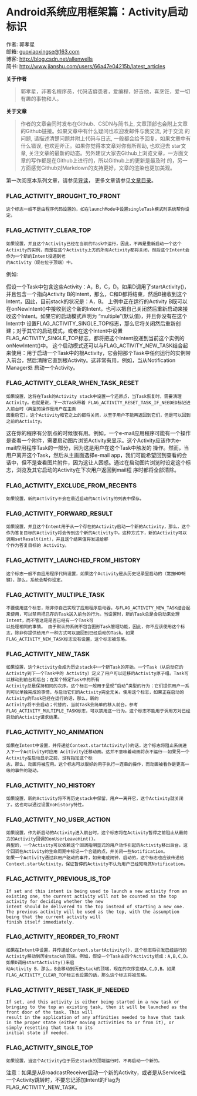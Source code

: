 # Android系统应用框架篇：Activity启动标识

作者: 郭孝星  
邮箱: guoxiaoxingse@163.com  
博客: http://blog.csdn.net/allenwells   
简书: http://www.jianshu.com/users/66a47e04215b/latest_articles  

**关于作者**

>郭孝星，非著名程序员，代码洁癖患者，爱编程，好吉他，喜烹饪，爱一切有趣的事物和人。

**关于文章**

>作者的文章会同时发布在Github、CSDN与简书上, 文章顶部也会附上文章的Github链接。如果文章中有什么疑问也欢迎发邮件与我交流, 对于交流
的问题, 请描述清楚问题并附上代码与日志, 一般都会给予回复。如果文章中有什么错误, 也欢迎斧正。如果你觉得本文章对你有所帮助, 也欢迎去
star文章, 关注文章的最新的动态。另外建议大家去Github上浏览文章，一方面文章的写作都是在Github上进行的，所以Github上的更新是最及时
的，另一方面感觉Github对Markdown的支持更好，文章的渲染也更加美观。

第一次阅览本系列文章，请参见[导读](https://github.com/guoxiaoxing/android-open-source-project-analysis/blob/master/doc/导读.md)，
更多文章请参见[文章目录](https://github.com/guoxiaoxing/android-open-source-project-analysis/blob/master/README.md)。

### FLAG_ACTIVITY_BROUGHT_TO_FRONT 

```
这个标志一般不是由程序代码设置的，如在launchMode中设置singleTask模式时系统帮你设定。
```

### FLAG_ACTIVITY_CLEAR_TOP

```
如果设置，并且这个Activity已经在当前的Task中运行，因此，不再是重新启动一个这个Activity的实例，而是在这个Activity上方的所有Activity都将关闭，然后这个Intent会作为一个新的Intent投递到老
的Activity（现在位于顶端）中。
```
例如:

假设一个Task中包含这些Activity：A，B，C，D。如果D调用了startActivity()，并且包含一个指向Activity B的Intent，那么，C和D都将结束，然后B接收到这个Intent，因此，目前stack的状况是：A，B。
上例中正在运行的Activity B既可以在onNewIntent()中接收到这个新的Intent，也可以把自己关闭然后重新启动来接收这个Intent。如果它的启动模式声明为 “multiple”(默认值)，并且你没有在这个Intent中
设置FLAG_ACTIVITY_SINGLE_TOP标志，那么它将关闭然后重新创建；对于其它的启动模式，或者在这个Intent中设置FLAG_ACTIVITY_SINGLE_TOP标志，都将把这个Intent投递到当前这个实例的onNewIntent()中。
这个启动模式还可以与FLAG_ACTIVITY_NEW_TASK结合起来使用：用于启动一个Task中的根Activity，它会把那个Task中任何运行的实例带入前台，然后清除它直到根Activity。这非常有用，例如，当从Notification Manager处
启动一个Activity。

### FLAG_ACTIVITY_CLEAR_WHEN_TASK_RESET

```
如果设置，这将在Task的Activity stack中设置一个还原点，当Task恢复时，需要清理Activity。也就是说，下一次Task带着 FLAG_ACTIVITY_RESET_TASK_IF_NEEDED标记进入前台时（典型的操作是用户在主画
面重启它），这个Activity和它之上的都将关闭，以至于用户不能再返回到它们，但是可以回到之前的Activity。
```
这在你的程序有分割点的时候很有用。例如，一个e-mail应用程序可能有一个操作是查看一个附件，需要启动图片浏览Activity来显示。这个Activity应该作为e-mail应用程序Task的一部分，因为这是用户在这个Task中触发的
操作。然而，当用户离开这个Task，然后从主画面选择e-mail app，我们可能希望回到查看的会话中，但不是查看图片附件，因为这让人困惑。通过在启动图片浏览时设定这个标志，浏览及其它启动的Activity在下次用户返回到mail程
序时都将全部清除。

### FLAG_ACTIVITY_EXCLUDE_FROM_RECENTS

```
如果设置，新的Activity不会在最近启动的Activity的列表中保存。
```

### FLAG_ACTIVITY_FORWARD_RESULT

```
如果设置，并且这个Intent用于从一个存在的Activity启动一个新的Activity，那么，这个作为答复目标的Activity将会传到这个新的Activity中。这种方式下，新的Activity可以调用setResult(int)，并且这个结果值将发送给那
个作为答复目标的 Activity。
```

### FLAG_ACTIVITY_LAUNCHED_FROM_HISTORY 

```
这个标志一般不由应用程序代码设置，如果这个Activity是从历史记录里启动的（常按HOME键），那么，系统会帮你设定。
```

### FLAG_ACTIVITY_MULTIPLE_TASK 

```
不要使用这个标志，除非你自己实现了应用程序启动器。与FLAG_ACTIVITY_NEW_TASK结合起来使用，可以禁用把已存的Task送入前台的行为。当设置时，新的Task总是会启动来处理Intent，而不管这是是否已经有一个Task可
以处理相同的事情。 由于默认的系统不包含图形Task管理功能，因此，你不应该使用这个标志，除非你提供给用户一种方式可以返回到已经启动的Task。如果FLAG_ACTIVITY_NEW_TASK标志没有设置，这个标志被忽略。
```

### FLAG_ACTIVITY_NEW_TASK 

```
如果设置，这个Activity会成为历史stack中一个新Task的开始。一个Task（从启动它的Activity到下一个Task中的 Activity）定义了用户可以迁移的Activity原子组。Task可以移动到前台和后台；在某个特定Task中的所有
Activity总是保持相同的次序。这个标志一般用于呈现“启动”类型的行为：它们提供用户一系列可以单独完成的事情，与启动它们的Activity完全无关。使用这个标志，如果正在启动的Activity的Task已经在运行的话，那么，新的
Activity将不会启动；代替的，当前Task会简单的移入前台。参考FLAG_ACTIVITY_MULTIPLE_TASK标志，可以禁用这一行为。这个标志不能用于调用方对已经启动的Activity请求结果。
```

### FLAG_ACTIVITY_NO_ANIMATION 

```
如果在Intent中设置，并传递给Context.startActivity()的话，这个标志将阻止系统进入下一个Activity时应用 Acitivity迁移动画。这并不意味着动画将永不运行——如果另一个Activity在启动显示之前，没有指定这个标
志，那么，动画将被应用。这个标志可以很好的用于执行一连串的操作，而动画被看作是更高一级的事件的驱动。
```

### FLAG_ACTIVITY_NO_HISTORY 

```
如果设置，新的Activity将不再历史stack中保留。用户一离开它，这个Activity就关闭了。这也可以通过设置noHistory特性。
```

### FLAG_ACTIVITY_NO_USER_ACTION 

```
如果设置，作为新启动的Activity进入前台时，这个标志将在Activity暂停之前阻止从最前方的Activity回调的onUserLeaveHint()。
典型的，一个Activity可以依赖这个回调指明显式的用户动作引起的Activity移出后台。这个回调在Activity的生命周期中标记一个合适的点，并关闭一些Notification。
如果一个Activity通过非用户驱动的事件，如来电或闹钟，启动的，这个标志也应该传递给Context.startActivity，保证暂停的Activity不认为用户已经知晓其Notification。
```

### FLAG_ACTIVITY_PREVIOUS_IS_TOP 

```
If set and this intent is being used to launch a new activity from an existing one, the current activity will not be counted as the top activity for deciding whether the new 
intent should be delivered to the top instead of starting a new one. The previous activity will be used as the top, with the assumption being that the current activity will 
finish itself immediately. 
```

### FLAG_ACTIVITY_REORDER_TO_FRONT

```
如果在Intent中设置，并传递给Context.startActivity()，这个标志将引发已经运行的Activity移动到历史stack的顶端。例如，假设一个Task由四个Activity组成：A,B,C,D。如果D调用startActivity()来启
动Activity B，那么，B会移动到历史stack的顶端，现在的次序变成A,C,D,B。如果FLAG_ACTIVITY_CLEAR_TOP标志也设置的话，那么这个标志将被忽略。
```
### FLAG_ACTIVITY_RESET_TASK_IF_NEEDED

```
If set, and this activity is either being started in a new task or bringing to the top an existing task, then it will be launched as the front door of the task. This will 
result in the application of any affinities needed to have that task in the proper state (either moving activities to or from it), or simply resetting that task to its 
initial state if needed. 
```
### FLAG_ACTIVITY_SINGLE_TOP

```
如果设置，当这个Activity位于历史stack的顶端运行时，不再启动一个新的。 
```

注意：如果是从BroadcastReceiver启动一个新的Activity，或者是从Service往一个Activity跳转时，不要忘记添加Intent的Flag为FLAG_ACTIVITY_NEW_TASK。
